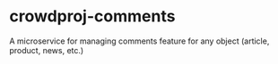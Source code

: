 # crowdproj-comments
A microservice for managing comments feature for any object (article, product, news, etc.)
